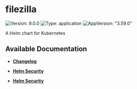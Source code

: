 # filezilla

![Version: 9.0.0](https://img.shields.io/badge/Version-9.0.0-informational?style=flat-square) ![Type: application](https://img.shields.io/badge/Type-application-informational?style=flat-square) ![AppVersion: "3.59.0"](https://img.shields.io/badge/AppVersion-"3.59.0"-informational?style=flat-square)

A Helm chart for Kubernetes

## Available Documentation

- [**Changelog**](CHANGELOG)

- [**Helm Security**](container-security)

- [**Helm Security**](helm-security)

